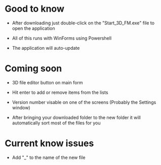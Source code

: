# Good to know

- After downloading just double-click on the "Start_3D_FM.exe" file to open the application

- All of this runs with WinForms using Powershell

- The application will auto-update

# Coming soon

- 3D file editor button on main form

- Hit enter to add or remove items from the lists

- Version number visable on one of the screens (Probably the Settings window)

- After bringing your downloaded folder to the new folder it will automatically sort most of the files for you

# Current know issues

- Add "_" to the name of the new file
